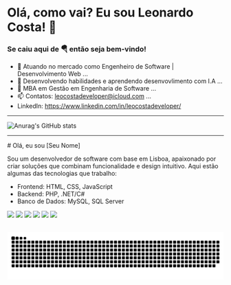 <h1> Olá, como vai? Eu sou Leonardo Costa! 👋 </h1>

<h3> Se caiu aqui de 🪂 então seja bem-vindo! </h3>

- 🔭 Atuando no mercado como Engenheiro de Software | Desenvolvimento Web ...
- 🌱 Desenvolvendo habilidades e aprendendo desenvovlimento com I.A ...
- 👯 MBA em Gestão em Engenharia de Software ...
- 📫 Contatos: leocostadeveloper@icloud.com ...
- LinkedIn: https://www.linkedin.com/in/leocostadeveloper/

<hr>

![Anurag's GitHub stats](https://github-readme-stats.vercel.app/api?username=leocostarj22&show_icons=true&theme=tokyonight)

<hr>

<div style="align: center">
# Olá, eu sou [Seu Nome]

Sou um desenvolvedor de software com base em Lisboa, apaixonado por criar soluções que combinam funcionalidade e design intuitivo. Aqui estão algumas das tecnologias que trabalho:

- Frontend: HTML, CSS, JavaScript
- Backend: PHP, .NET/C#
- Banco de Dados: MySQL, SQL Server

<img src="https://img.shields.io/badge/-HTML-E34F26?style=flat&logo=html5&logoColor=white" height="40" />
<img src="https://img.shields.io/badge/-CSS-1572B6?style=flat&logo=css3&logoColor=white" height="40" />
<img src="https://img.shields.io/badge/-JavaScript-F7DF1E?style=flat&logo=javascript&logoColor=black" height="40" />
<img src="https://img.shields.io/badge/-PHP-777BB4?style=flat&logo=php&logoColor=white" height="40" />
<img src="https://img.shields.io/badge/-.NET-512BD4?style=flat&logo=.net&logoColor=white" height="40" />
<img src="https://img.shields.io/badge/-C%23-239120?style=flat&logo=c-sharp&logoColor=white" height="40" />

</div>
<br>
<div>

  ![GitHub Snake Light](https://raw.githubusercontent.com/Platane/snk/output/github-contribution-grid-snake.svg)
  
</div>

